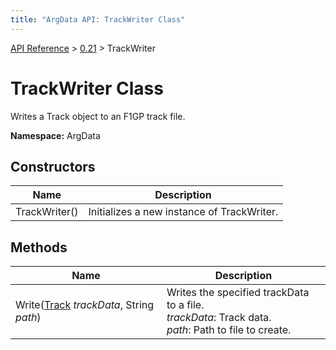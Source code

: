 ```yaml
---
title: "ArgData API: TrackWriter Class"
---
```


[API Reference](/argdata/api/) &gt; [0.21](/argdata/api/0.21/) &gt; TrackWriter

# TrackWriter Class

Writes a Track object to an F1GP track file.

**Namespace:** ArgData

## Constructors

<table class="table table-bordered table-striped ">
<thead>
  <tr>
    <th>Name</th>
    <th>Description</th>
  </tr>
</thead>
<tbody>
  <tr>
    <td>TrackWriter()</td>
    <td>Initializes a new instance of TrackWriter.</td>
  </tr>
</tbody>
</table>


## Methods

<table class="table table-bordered table-striped ">
<thead>
  <tr>
    <th>Name</th>
    <th>Description</th>
  </tr>
</thead>
<tbody>
  <tr>
    <td>Write(<a href="/argdata/api/0.21/track/">Track</a> <em>trackData</em>, String <em>path</em>)</td>
    <td>Writes the specified trackData to a file.<br /><em>trackData</em>: Track data.<br /><em>path</em>: Path to file to create.<br /></td>
  </tr>
</tbody>
</table>


